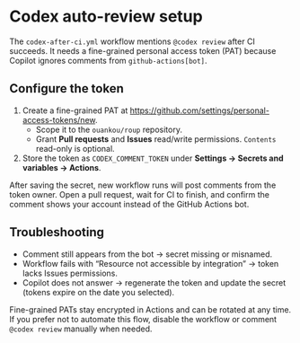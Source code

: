 # Codex auto-review setup

The `codex-after-ci.yml` workflow mentions `@codex review` after CI succeeds. It
needs a fine-grained personal access token (PAT) because Copilot ignores
comments from `github-actions[bot]`.

## Configure the token

1. Create a fine-grained PAT at <https://github.com/settings/personal-access-tokens/new>.
   - Scope it to the `ouankou/roup` repository.
   - Grant **Pull requests** and **Issues** read/write permissions. `Contents` read-only is optional.
2. Store the token as `CODEX_COMMENT_TOKEN` under **Settings → Secrets and variables → Actions**.

After saving the secret, new workflow runs will post comments from the token
owner. Open a pull request, wait for CI to finish, and confirm the comment shows
your account instead of the GitHub Actions bot.

## Troubleshooting

- Comment still appears from the bot → secret missing or misnamed.
- Workflow fails with “Resource not accessible by integration” → token lacks
  Issues permissions.
- Copilot does not answer → regenerate the token and update the secret (tokens
  expire on the date you selected).

Fine-grained PATs stay encrypted in Actions and can be rotated at any time. If
you prefer not to automate this flow, disable the workflow or comment
`@codex review` manually when needed.
